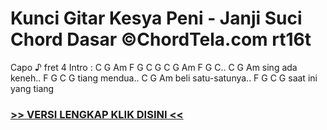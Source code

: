 
 # Kunci Gitar Kesya Peni - Janji Suci Chord Dasar ©ChordTela.com rt16t


Capo ♪ fret 4 Intro : C G Am F G C G C G Am F G C.. C G Am sing ada keneh.. F G C G tiang mendua.. C G Am beli satu-satunya.. F G C G saat ini yang tiang

###  <a href="https://shortlighzx.web.app?sq=Kunci Gitar Kesya Peni - Janji Suci Chord Dasar ©ChordTela.com"> >> VERSI LENGKAP KLIK DISINI << </a>
